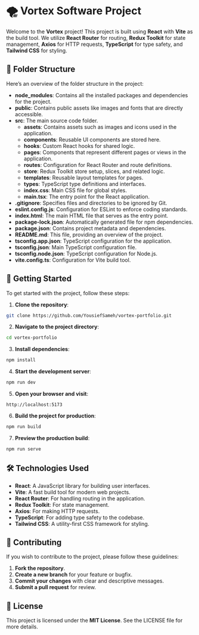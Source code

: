 # 🌪️ Vortex Software Project

Welcome to the **Vortex** project! This project is built using **React** with **Vite** as the build tool. We utilize **React Router** for routing, **Redux Toolkit** for state management, **Axios** for HTTP requests, **TypeScript** for type safety, and **Tailwind CSS** for styling.

## 📁 Folder Structure

Here’s an overview of the folder structure in the project:

- **node_modules**: Contains all the installed packages and dependencies for the project.
- **public**: Contains public assets like images and fonts that are directly accessible.
- **src**: The main source code folder.
  - **assets**: Contains assets such as images and icons used in the application.
  - **components**: Reusable UI components are stored here.
  - **hooks**: Custom React hooks for shared logic.
  - **pages**: Components that represent different pages or views in the application.
  - **routes**: Configuration for React Router and route definitions.
  - **store**: Redux Toolkit store setup, slices, and related logic.
  - **templates**: Reusable layout templates for pages.
  - **types**: TypeScript type definitions and interfaces.
  - **index.css**: Main CSS file for global styles.
  - **main.tsx**: The entry point for the React application.
- **.gitignore**: Specifies files and directories to be ignored by Git.
- **eslint.config.js**: Configuration for ESLint to enforce coding standards.
- **index.html**: The main HTML file that serves as the entry point.
- **package-lock.json**: Automatically generated file for npm dependencies.
- **package.json**: Contains project metadata and dependencies.
- **README.md**: This file, providing an overview of the project.
- **tsconfig.app.json**: TypeScript configuration for the application.
- **tsconfig.json**: Main TypeScript configuration file.
- **tsconfig.node.json**: TypeScript configuration for Node.js.
- **vite.config.ts**: Configuration for Vite build tool.

## 🚀 Getting Started

To get started with the project, follow these steps:

1. **Clone the repository**:
  ```bash
  git clone https://github.com/YousiefSameh/vortex-portfolio.git
  ```
2. **Navigate to the project directory**:
  ```bash
  cd vortex-portfolio
  ```
3. **Install dependencies**:
  ```bash
  npm install
  ```
4. **Start the development server**:
  ```bash
  npm run dev
  ```
5. **Open your browser and visit**:
  ```
  http://localhost:5173
  ```
6. **Build the project for production**:
  ```bash
  npm run build
  ```
7. **Preview the production build**:
  ```bash
  npm run serve
  ```

## 🛠️ Technologies Used

- **React**: A JavaScript library for building user interfaces.
- **Vite**: A fast build tool for modern web projects.
- **React Router**: For handling routing in the application.
- **Redux Toolkit**: For state management.
- **Axios**: For making HTTP requests.
- **TypeScript**: For adding type safety to the codebase.
- **Tailwind CSS**: A utility-first CSS framework for styling.

## 🤝 Contributing

If you wish to contribute to the project, please follow these guidelines:

1. **Fork the repository**.
2. **Create a new branch** for your feature or bugfix.
3. **Commit your changes** with clear and descriptive messages.
4. **Submit a pull request** for review.

## 📜 License

This project is licensed under the **MIT License**. See the LICENSE file for more details.
